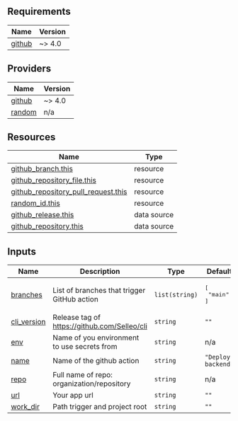 <!-- BEGIN_TF_DOCS -->
## Requirements

| Name | Version |
|------|---------|
| <a name="requirement_github"></a> [github](#requirement\_github) | ~> 4.0 |

## Providers

| Name | Version |
|------|---------|
| <a name="provider_github"></a> [github](#provider\_github) | ~> 4.0 |
| <a name="provider_random"></a> [random](#provider\_random) | n/a |

## Resources

| Name | Type |
|------|------|
| [github_branch.this](https://registry.terraform.io/providers/integrations/github/latest/docs/resources/branch) | resource |
| [github_repository_file.this](https://registry.terraform.io/providers/integrations/github/latest/docs/resources/repository_file) | resource |
| [github_repository_pull_request.this](https://registry.terraform.io/providers/integrations/github/latest/docs/resources/repository_pull_request) | resource |
| [random_id.this](https://registry.terraform.io/providers/hashicorp/random/latest/docs/resources/id) | resource |
| [github_release.this](https://registry.terraform.io/providers/integrations/github/latest/docs/data-sources/release) | data source |
| [github_repository.this](https://registry.terraform.io/providers/integrations/github/latest/docs/data-sources/repository) | data source |

## Inputs

| Name | Description | Type | Default | Required |
|------|-------------|------|---------|:--------:|
| <a name="input_branches"></a> [branches](#input\_branches) | List of branches that trigger GitHub action | `list(string)` | <pre>[<br>  "main"<br>]</pre> | no |
| <a name="input_cli_version"></a> [cli\_version](#input\_cli\_version) | Release tag of https://github.com/Selleo/cli | `string` | `""` | no |
| <a name="input_env"></a> [env](#input\_env) | Name of you environment to use secrets from | `string` | n/a | yes |
| <a name="input_name"></a> [name](#input\_name) | Name of the github action | `string` | `"Deploy backend"` | no |
| <a name="input_repo"></a> [repo](#input\_repo) | Full name of repo: organization/repository | `string` | n/a | yes |
| <a name="input_url"></a> [url](#input\_url) | Your app url | `string` | `""` | no |
| <a name="input_work_dir"></a> [work\_dir](#input\_work\_dir) | Path trigger and project root | `string` | `""` | no |
<!-- END_TF_DOCS -->